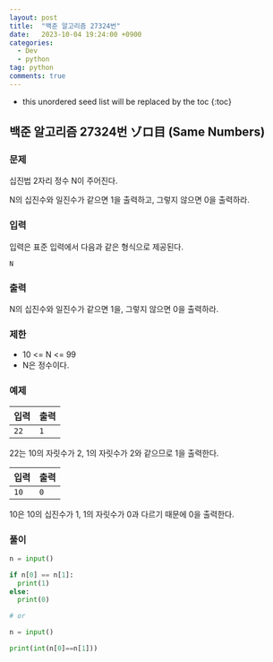 ```yaml
---
layout: post
title:  "백준 알고리즘 27324번"
date:   2023-10-04 19:24:00 +0900
categories: 
  - Dev
  - python
tag: python
comments: true
---
```


* this unordered seed list will be replaced by the toc
{:toc}

## 백준 알고리즘 27324번 ゾロ目 (Same Numbers)

### 문제

십진법 2자리 정수 N이 주어진다.

N의 십진수와 일진수가 같으면 1을 출력하고, 그렇지 않으면 0을 출력하라.

### 입력

입력은 표준 입력에서 다음과 같은 형식으로 제공된다.

```text
N
```

### 출력

N의 십진수와 일진수가 같으면 1을, 그렇지 않으면 0을 출력하라.

### 제한

- 10 <= N <= 99
- N은 정수이다.

### 예제

| 입력 | 출력 |
| --- | --- |
| `22` | `1` |

22는 10의 자릿수가 2, 1의 자릿수가 2와 같으므로 1을 출력한다.

| 입력 | 출력 |
| --- | --- |
| `10` | `0` |

10은 10의 십진수가 1, 1의 자릿수가 0과 다르기 때문에 0을 출력한다.

### 풀이

```py
n = input()

if n[0] == n[1]:
  print(1)
else:
  print(0)

# or

n = input()

print(int(n[0]==n[1]))
```
